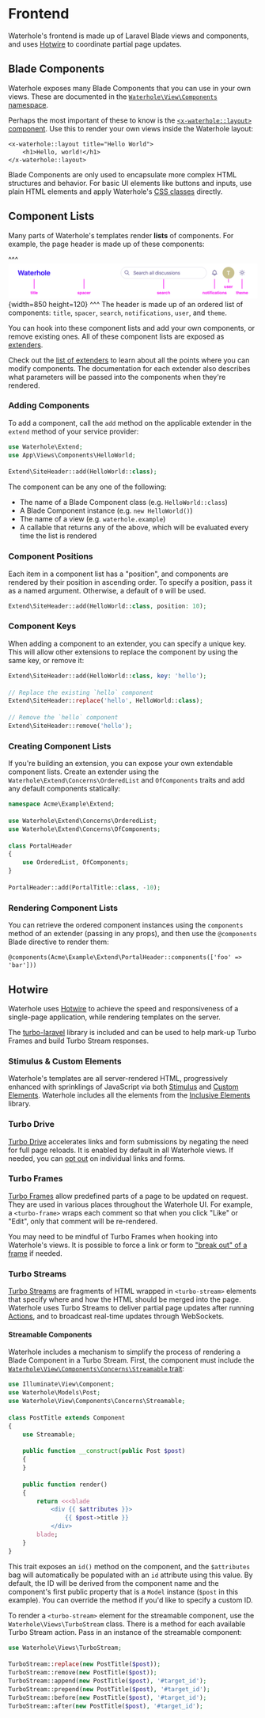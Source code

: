 # Frontend

Waterhole's frontend is made up of Laravel Blade views and components, and uses [Hotwire](https://hotwired.dev) to coordinate partial page updates.

## Blade Components

Waterhole exposes many Blade Components that you can use in your own views. These are documented in the [`Waterhole\View\Components` namespace](reference://Waterhole/View/Components.html).

Perhaps the most important of these to know is the [`<x-waterhole::layout>` component](reference://Waterhole/View/Components/Layout.html). Use this to render your own views inside the Waterhole layout:

```blade
<x-waterhole::layout title="Hello World">
    <h1>Hello, world!</h1>
</x-waterhole::layout>
```

Blade Components are only used to encapsulate more complex HTML structures and behavior. For basic UI elements like buttons and inputs, use plain HTML elements and apply Waterhole's [CSS classes](./design/overview.md) directly.

## Component Lists

Many parts of Waterhole's templates render **lists** of components. For example, the page header is made up of these components:

^^^
![](images/component-list-example.png){width=850 height=120}
^^^ The header is made up of an ordered list of components: `title`, `spacer`, `search`, `notifications`, `user`, and `theme`.

You can hook into these component lists and add your own components, or remove existing ones. All of these component lists are exposed as [extenders](./extending.md#extenders).

Check out the [list of extenders](reference://Waterhole/Extend.html) to learn about all the points where you can modify components. The documentation for each extender also describes what parameters will be passed into the components when they're rendered.

### Adding Components

To add a component, call the `add` method on the applicable extender in the `extend` method of your service provider:

```php
use Waterhole\Extend;
use App\Views\Components\HelloWorld;

Extend\SiteHeader::add(HelloWorld::class);
```

The component can be any one of the following:

-   The name of a Blade Component class (e.g. `HelloWorld::class`)
-   A Blade Component instance (e.g. `new HelloWorld()`)
-   The name of a view (e.g. `waterhole.example`)
-   A callable that returns any of the above, which will be evaluated every time the list is rendered

### Component Positions

Each item in a component list has a "position", and components are rendered by their position in ascending order. To specify a position, pass it as a named argument. Otherwise, a default of `0` will be used.

```php
Extend\SiteHeader::add(HelloWorld::class, position: 10);
```

### Component Keys

When adding a component to an extender, you can specify a unique key. This will allow other extensions to replace the component by using the same key, or remove it:

```php
Extend\SiteHeader::add(HelloWorld::class, key: 'hello');

// Replace the existing `hello` component
Extend\SiteHeader::replace('hello', HelloWorld::class);

// Remove the `hello` component
Extend\SiteHeader::remove('hello');
```

### Creating Component Lists

If you're building an extension, you can expose your own extendable component lists. Create an extender using the `Waterhole\Extend\Concerns\OrderedList` and `OfComponents` traits and add any default components statically:

```php
namespace Acme\Example\Extend;

use Waterhole\Extend\Concerns\OrderedList;
use Waterhole\Extend\Concerns\OfComponents;

class PortalHeader
{
    use OrderedList, OfComponents;
}

PortalHeader::add(PortalTitle::class, -10);
```

### Rendering Component Lists

You can retrieve the ordered component instances using the `components` method of an extender (passing in any props), and then use the `@components` Blade directive to render them:

```blade
@components(Acme\Example\Extend\PortalHeader::components(['foo' => 'bar']))
```

## Hotwire

Waterhole uses [Hotwire](https://hotwired.dev) to achieve the speed and responsiveness of a single-page application, while rendering templates on the server.

The [turbo-laravel](https://github.com/tonysm/turbo-laravel) library is included and can be used to help mark-up Turbo Frames and build Turbo Stream responses.

### Stimulus & Custom Elements

Waterhole's templates are all server-rendered HTML, progressively enhanced with sprinklings of JavaScript via both [Stimulus](https://stimulus.hotwired.dev) and [Custom Elements](https://developer.mozilla.org/en-US/docs/Web/Web_Components/Using_custom_elements). Waterhole includes all the elements from the [Inclusive Elements](https://github.com/tobyzerner/inclusive-elements) library.

### Turbo Drive

[Turbo Drive](https://turbo.hotwired.dev/handbook/drive) accelerates links and form submissions by negating the need for full page reloads. It is enabled by default in all Waterhole views. If needed, you can [opt out](https://turbo.hotwired.dev/handbook/drive#disabling-turbo-drive-on-specific-links-or-forms) on individual links and forms.

### Turbo Frames

[Turbo Frames](https://turbo.hotwired.dev/handbook/frames) allow predefined parts of a page to be updated on request. They are used in various places throughout the Waterhole UI. For example, a `<turbo-frame>` wraps each comment so that when you click "Like" or "Edit", only that comment will be re-rendered.

You may need to be mindful of Turbo Frames when hooking into Waterhole's views. It is possible to force a link or form to ["break out" of a frame](https://turbo.hotwired.dev/handbook/frames#targeting-navigation-into-or-out-of-a-frame) if needed.

### Turbo Streams

[Turbo Streams](https://turbo.hotwired.dev/handbook/streams) are fragments of HTML wrapped in `<turbo-stream>` elements that specify where and how the HTML should be merged into the page. Waterhole uses Turbo Streams to deliver partial page updates after running [Actions](./actions.md), and to broadcast real-time updates through WebSockets.

#### Streamable Components

Waterhole includes a mechanism to simplify the process of rendering a Blade Component in a Turbo Stream. First, the component must include the [`Waterhole\View\Components\Concerns\Streamable` trait](reference://Waterhole/View/Components/Concerns/Streamable.html):

```php
use Illuminate\View\Component;
use Waterhole\Models\Post;
use Waterhole\View\Components\Concerns\Streamable;

class PostTitle extends Component
{
    use Streamable;

    public function __construct(public Post $post)
    {
    }

    public function render()
    {
        return <<<blade
            <div {{ $attributes }}>
                {{ $post->title }}
            </div>
        blade;
    }
}
```

This trait exposes an `id()` method on the component, and the `$attributes` bag will automatically be populated with an `id` attribute using this value. By default, the ID will be derived from the component name and the component's first public property that is a `Model` instance (`$post` in this example). You can override the method if you'd like to specify a custom ID.

To render a `<turbo-stream>` element for the streamable component, use the `Waterhole\Views\TurboStream` class. There is a method for each available Turbo Stream action. Pass in an instance of the streamable component:

```php
use Waterhole\Views\TurboStream;

TurboStream::replace(new PostTitle($post));
TurboStream::remove(new PostTitle($post));
TurboStream::append(new PostTitle($post), '#target_id');
TurboStream::prepend(new PostTitle($post), '#target_id');
TurboStream::before(new PostTitle($post), '#target_id');
TurboStream::after(new PostTitle($post), '#target_id');
```
